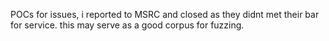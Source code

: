 POCs for issues, i reported to MSRC and closed as they didnt met their bar for service. this may serve as a good corpus for fuzzing.
